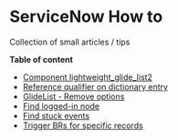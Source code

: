 # ServiceNow How to
Collection of small articles / tips

**Table of content**

- [Component lightweight_glide_list2](/Component%20lightweight_glide_list2.md)
- [Reference qualifier on dictionary entry](/Reference-qualifier-on-dictionary-entry.md)
- [GlideList - Remove options](/GlideList-Remove-Options.md)
- [Find logged-in node](/Find-logged-in-node.md)
- [Find stuck events](/Find-stuck-events.md)
- [Trigger BRs for specific records](/Trigger-BRs-for-specific-records.md)

